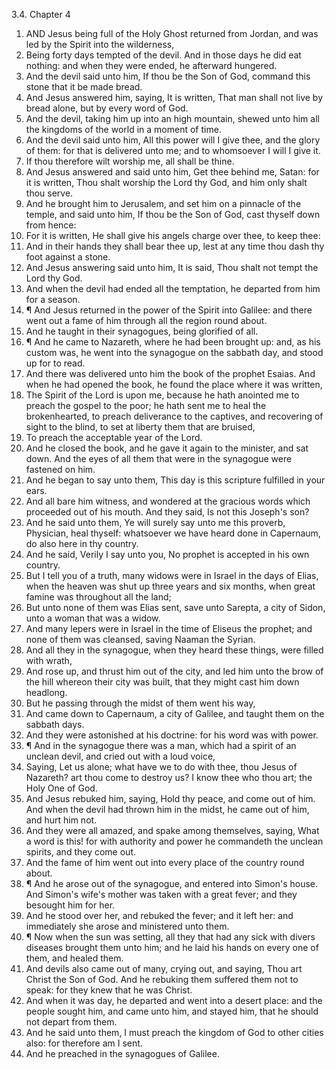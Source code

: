 3.4. Chapter 4
1. AND Jesus being full of the Holy Ghost returned from Jordan, and was led by the Spirit into the wilderness,
2. Being forty days tempted of the devil. And in those days he did eat nothing: and when they were ended, he afterward hungered.
3. And the devil said unto him, If thou be the Son of God, command this stone that it be made bread.
4. And Jesus answered him, saying, It is written, That man shall not live by bread alone, but by every word of God.
5. And the devil, taking him up into an high mountain, shewed unto him all the kingdoms of the world in a moment of time.
6. And the devil said unto him, All this power will I give thee, and the glory of them: for that is delivered unto me; and to whomsoever I will I give it.
7. If thou therefore wilt worship me, all shall be thine.
8. And Jesus answered and said unto him, Get thee behind me, Satan: for it is written, Thou shalt worship the Lord thy God, and him only shalt thou serve.
9. And he brought him to Jerusalem, and set him on a pinnacle of the temple, and said unto him, If thou be the Son of God, cast thyself down from hence:
10. For it is written, He shall give his angels charge over thee, to keep thee:
11. And in their hands they shall bear thee up, lest at any time thou dash thy foot against a stone.
12. And Jesus answering said unto him, It is said, Thou shalt not tempt the Lord thy God.
13. And when the devil had ended all the temptation, he departed from him for a season.
14. ¶ And Jesus returned in the power of the Spirit into Galilee: and there went out a fame of him through all the region round about.
15. And he taught in their synagogues, being glorified of all.
16. ¶ And he came to Nazareth, where he had been brought up: and, as his custom was, he went into the synagogue on the sabbath day, and stood up for to read.
17. And there was delivered unto him the book of the prophet Esaias. And when he had opened the book, he found the place where it was written,
18. The Spirit of the Lord is upon me, because he hath anointed me to preach the gospel to the poor; he hath sent me to heal the brokenhearted, to preach deliverance to the captives, and recovering of sight to the blind, to set at liberty them that are bruised,
19. To preach the acceptable year of the Lord.
20. And he closed the book, and he gave it again to the minister, and sat down. And the eyes of all them that were in the synagogue were fastened on him.
21. And he began to say unto them, This day is this scripture fulfilled in your ears.
22. And all bare him witness, and wondered at the gracious words which proceeded out of his mouth. And they said, Is not this Joseph's son?
23. And he said unto them, Ye will surely say unto me this proverb, Physician, heal thyself: whatsoever we have heard done in Capernaum, do also here in thy country.
24. And he said, Verily I say unto you, No prophet is accepted in his own country.
25. But I tell you of a truth, many widows were in Israel in the days of Elias, when the heaven was shut up three years and six months, when great famine was throughout all the land;
26. But unto none of them was Elias sent, save unto Sarepta, a city of Sidon, unto a woman that was a widow.
27. And many lepers were in Israel in the time of Eliseus the prophet; and none of them was cleansed, saving Naaman the Syrian.
28. And all they in the synagogue, when they heard these things, were filled with wrath,
29. And rose up, and thrust him out of the city, and led him unto the brow of the hill whereon their city was built, that they might cast him down headlong.
30. But he passing through the midst of them went his way,
31. And came down to Capernaum, a city of Galilee, and taught them on the sabbath days.
32. And they were astonished at his doctrine: for his word was with power.
33. ¶ And in the synagogue there was a man, which had a spirit of an unclean devil, and cried out with a loud voice,
34. Saying, Let us alone; what have we to do with thee, thou Jesus of Nazareth? art thou come to destroy us? I know thee who thou art; the Holy One of God.
35. And Jesus rebuked him, saying, Hold thy peace, and come out of him. And when the devil had thrown him in the midst, he came out of him, and hurt him not.
36. And they were all amazed, and spake among themselves, saying, What a word is this! for with authority and power he commandeth the unclean spirits, and they come out.
37. And the fame of him went out into every place of the country round about.
38. ¶ And he arose out of the synagogue, and entered into Simon's house. And Simon's wife's mother was taken with a great fever; and they besought him for her.
39. And he stood over her, and rebuked the fever; and it left her: and immediately she arose and ministered unto them.
40. ¶ Now when the sun was setting, all they that had any sick with divers diseases brought them unto him; and he laid his hands on every one of them, and healed them.
41. And devils also came out of many, crying out, and saying, Thou art Christ the Son of God. And he rebuking them suffered them not to speak: for they knew that he was Christ.
42. And when it was day, he departed and went into a desert place: and the people sought him, and came unto him, and stayed him, that he should not depart from them.
43. And he said unto them, I must preach the kingdom of God to other cities also: for therefore am I sent.
44. And he preached in the synagogues of Galilee.

